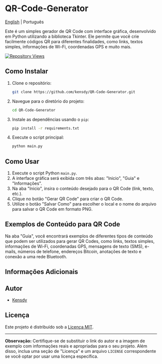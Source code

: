 # QR-Code-Generator

[English](README.md) | Português

Este é um simples gerador de QR Code com interface gráfica, desenvolvido em Python utilizando a biblioteca Tkinter. Ele permite que você crie facilmente códigos QR para diferentes finalidades, como links, textos simples, informações de Wi-Fi, coordenadas GPS e muito mais.

[![Repository Views](https://komarev.com/ghpvc/?username=kensdyqr&label=Views&color=brightgreen)]([https://github.com/kensdy/OSINT-Steam](https://github.com/kensdy/QR-Code-Generator))

## Como Instalar

1. Clone o repositório:

    ```bash
    git clone https://github.com/kensdy/QR-Code-Generator.git
    ```

2. Navegue para o diretório do projeto:

    ```bash
    cd QR-Code-Generator
    ```

3. Instale as dependências usando o `pip`:

    ```bash
    pip install -r requirements.txt
    ```
    
4. Execute o script principal:

    ```bash
    python main.py
    ```

## Como Usar

1. Execute o script Python `main.py`.
2. A interface gráfica será exibida com três abas: "Inicio", "Guia" e "Informações".
3. Na aba "Inicio", insira o conteúdo desejado para o QR Code (link, texto, etc.).
4. Clique no botão "Gerar QR Code" para criar o QR Code.
5. Utilize o botão "Salvar Como" para escolher o local e o nome do arquivo para salvar o QR Code em formato PNG.

## Exemplos de Conteúdo para QR Code

Na aba "Guia", você encontrará exemplos de diferentes tipos de conteúdo que podem ser utilizados para gerar QR Codes, como links, textos simples, informações de Wi-Fi, coordenadas GPS, mensagens de texto (SMS), e-mails, números de telefone, endereços Bitcoin, anotações de texto e conexão a uma rede Bluetooth.

## Informações Adicionais

## Autor

- [Kensdy](https://github.com/kensdy)

## Licença

Este projeto é distribuído sob a [Licença MIT](LICENSE).

---

**Observação:** Certifique-se de substituir o link do autor e a imagem de exemplo com informações reais e apropriadas para o seu projeto. Além disso, inclua uma seção de "Licença" e um arquivo `LICENSE` correspondente se você optar por usar uma licença específica.
